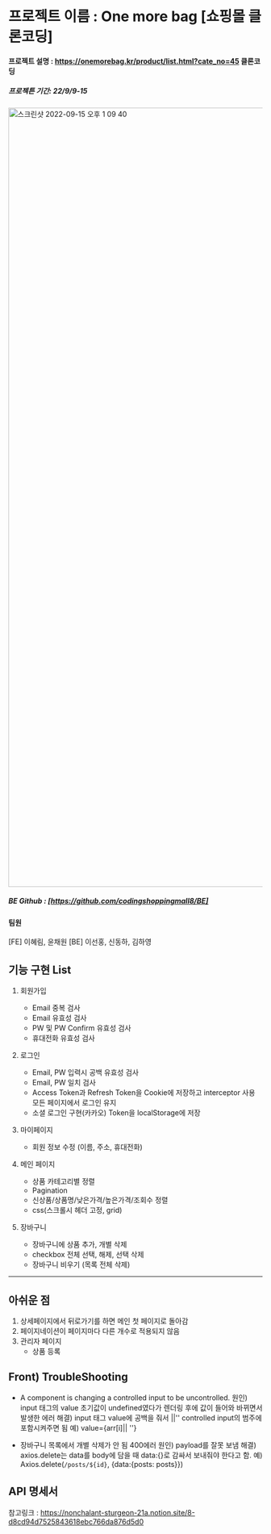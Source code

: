 # 프로젝트 이름 : One more bag [쇼핑몰 클론코딩]

#### 프로젝트 설명 : https://onemorebag.kr/product/list.html?cate_no=45 클론코딩
##### 프로젝튼 기간: 22/9/9-15
<img width="1545" alt="스크린샷 2022-09-15 오후 1 09 40" src="https://user-images.githubusercontent.com/104494969/190312142-a3ec9376-fea3-496d-9cc4-a94c0111f953.png">

##### BE Github : [https://github.com/codingshoppingmall8/BE]

#### 팀원
[FE] 이혜림, 윤채원
[BE] 이선홍, 신동하, 김하영

## 기능 구현 List

1. 회원가입
    - Email 중복 검사
    - Email 유효성 검사
    - PW 및 PW Confirm 유효성 검사
    - 휴대전화 유효성 검사
    
2. 로그인
    - Email, PW 입력시 공백 유효성 검사
    - Email, PW 일치 검사
    - Access Token과 Refresh Token을 Cookie에 저장하고 interceptor 사용
       모든 페이지에서 로그인 유지
    - 소셜 로그인 구현(카카오) Token을 localStorage에 저장   

3. 마이페이지
    - 회원 정보 수정 (이름, 주소, 휴대전화)
    
4. 메인 페이지
    - 상품 카테고리별 정렬
    - Pagination
    - 신상품/상품명/낮은가격/높은가격/조회수 정렬
    - css(스크롤시 헤더 고정, grid)
    
5. 장바구니
    - 장바구니에 상품 추가, 개별 삭제
    - checkbox 전체 선택, 해제, 선택 삭제
    - 장바구니 비우기 (목록 전체 삭제)


-----------------
## 아쉬운 점 
1. 상세페이지에서 뒤로가기를 하면 메인 첫 페이지로 돌아감
2. 페이지네이션이 페이지마다 다른 개수로 적용되지 않음
3. 관리자 페이지
    - 상품 등록

## Front) TroubleShooting 

- A component is changing a controlled input to be uncontrolled.
    원인) input 태그의 value 초기값이 undefined였다가 렌더링 후에 값이 들어와 바뀌면서 발생한 에러
    해결) input 태그 value에 공백을 줘서 ||'' controlled input의 범주에 포함시켜주면 됨
        예) value={arr[i]|| ''}
    
- 장바구니 목록에서 개별 삭제가 안 됨 400에러
    원인) payload를 잘못 보냄
    해결) axios.delete는 data를 body에 담을 때 data:{}로 감싸서 보내줘야 한다고 함.
      예) Axios.delete(`/posts/${id}`, {data:{posts: posts}})


## API 명세서
참고링크 : https://nonchalant-sturgeon-21a.notion.site/8-d8cd94d7525843618ebc766da876d5d0

